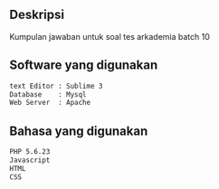 ## Deskripsi

Kumpulan jawaban untuk soal tes arkademia batch 10


## Software yang digunakan



```bash
text Editor : Sublime 3
Database    : Mysql
Web Server  : Apache
```

## Bahasa yang digunakan

```bash
PHP 5.6.23
Javascript
HTML
CSS
```